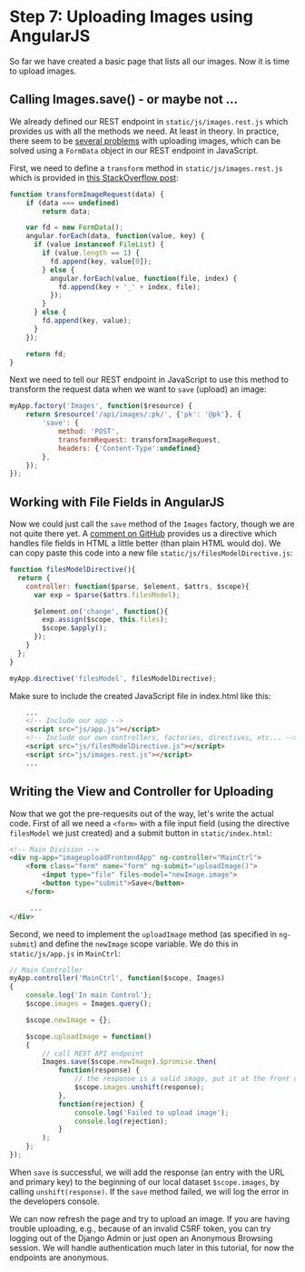 # Step 7: Uploading Images using AngularJS
So far we have created a basic page that lists all our images. Now it is time to upload images.

## Calling Images.save() - or maybe not ...
We already defined our REST endpoint in `static/js/images.rest.js` which provides us with all the methods we need. At least in theory. 
In practice, there seem to be [several problems](http://stackoverflow.com/a/21115779) with uploading images, which can be solved
using a `FormData` object in our REST endpoint in JavaScript.

First, we need to define a `transform` method in `static/js/images.rest.js` which is provided in
[this StackOverflow post](http://stackoverflow.com/a/21115779):

```JavaScript
function transformImageRequest(data) {
    if (data === undefined)
        return data;

    var fd = new FormData();
    angular.forEach(data, function(value, key) {
      if (value instanceof FileList) {
        if (value.length == 1) {
          fd.append(key, value[0]);
        } else {
          angular.forEach(value, function(file, index) {
            fd.append(key + '_' + index, file);
          });
        }
      } else {
        fd.append(key, value);
      }
    });

    return fd;
}
```

Next we need to tell our REST endpoint in JavaScript to use this method to transform the request data when we want to `save` (upload) an image:
```JavaScript
myApp.factory('Images', function($resource) {
    return $resource('/api/images/:pk/', {'pk': '@pk'}, {
        'save': {
            method: 'POST',
            transformRequest: transformImageRequest,
            headers: {'Content-Type':undefined}
        },
    });
});
```

## Working with File Fields in AngularJS
Now we could just call the `save` method of the `Images` factory, though we are not quite there yet. A 
[comment on GitHub](https://github.com/angular/angular.js/issues/1375#issuecomment-21933012) provides us
a directive which handles file fields in HTML a little better (than plain HTML would do). We can copy paste 
this code into a new file `static/js/filesModelDirective.js`:
```JavaScript
function filesModelDirective(){
  return {
    controller: function($parse, $element, $attrs, $scope){
      var exp = $parse($attrs.filesModel);

      $element.on('change', function(){
        exp.assign($scope, this.files);
        $scope.$apply();
      });
    }
  };
}

myApp.directive('filesModel', filesModelDirective);
```

Make sure to include the created JavaScript file in index.html like this:
```HTML
    ...
    <!-- Include our app -->
    <script src="js/app.js"></script>
    <!-- Include our own controllers, factories, directives, etc... -->
    <script src="js/filesModelDirective.js"></script>
    <script src="js/images.rest.js"></script>
    ...
```


## Writing the View and Controller for Uploading
Now that we got the pre-requesits out of the way, let's write the actual code.
First of all we need a `<form>` with a file input field (using the directive `filesModel` we just created) and a submit button in `static/index.html`:
```HTML
<!-- Main Division -->
<div ng-app="imageuploadFrontendApp" ng-controller="MainCtrl">
    <form class="form" name="form" ng-submit="uploadImage()">
        <input type="file" files-model="newImage.image">
        <button type="submit">Save</button>
    </form>

     ...
</div>
```

Second, we need to implement the `uploadImage` method (as specified in `ng-submit`) and define the `newImage` scope variable.
We do this in `static/js/app.js` in `MainCtrl`:
```JavaScript
// Main Controller
myApp.controller('MainCtrl', function($scope, Images)
{
    console.log('In main Control');
    $scope.images = Images.query();

    $scope.newImage = {};

    $scope.uploadImage = function()
    {
        // call REST API endpoint
        Images.save($scope.newImage).$promise.then(
            function(response) {
                // the response is a valid image, put it at the front of the images array
                $scope.images.unshift(response);
            },
            function(rejection) {
                console.log('Failed to upload image');
                console.log(rejection);
            }
        );
    };
});
```

When `save` is successful, we will add the response (an entry with the URL and primary key) to the beginning of our local
dataset `$scope.images`, by calling `unshift(response)`. If the `save` method failed, we will log the error in the developers
console.

We can now refresh the page and try to upload an image. If you are having trouble uploading, e.g., because of an 
invalid CSRF token, you can try logging out of the Django Admin or just open an Anonymous Browsing session.
We will handle authentication much later in this tutorial, for now the endpoints are anonymous.